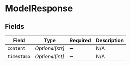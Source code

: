 # ModelResponse


## Fields

| Field              | Type               | Required           | Description        |
| ------------------ | ------------------ | ------------------ | ------------------ |
| `content`          | *Optional[str]*    | :heavy_minus_sign: | N/A                |
| `timestamp`        | *Optional[int]*    | :heavy_minus_sign: | N/A                |
